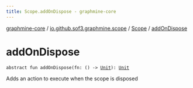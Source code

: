 ```yaml
---
title: Scope.addOnDispose - graphmine-core
---
```


[graphmine-core](../../index.html) / [io.github.sof3.graphmine.scope](../index.html) / [Scope](index.html) / [addOnDispose](./add-on-dispose.html)

# addOnDispose

`abstract fun addOnDispose(fn: () -> `[`Unit`](https://kotlinlang.org/api/latest/jvm/stdlib/kotlin/-unit/index.html)`): `[`Unit`](https://kotlinlang.org/api/latest/jvm/stdlib/kotlin/-unit/index.html)

Adds an action to execute when the scope is disposed

